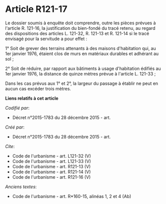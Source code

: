 # Article R121-17

Le dossier soumis à enquête doit comprendre, outre les pièces prévues à l'article R. 121-16, la justification du bien-fondé
du tracé retenu, au regard des dispositions des articles L. 121-32, R. 121-13 et R. 121-14 si le tracé envisagé pour la
servitude a pour effet : 

1° Soit de grever des terrains attenants à des maisons d'habitation qui, au 1er janvier 1976, étaient clos de murs en
matériaux durables et adhérant au sol ; 

2° Soit de réduire, par rapport aux bâtiments à usage d'habitation édifiés au 1er janvier 1976, la distance de quinze mètres
prévue à l'article L. 121-33 ; 

Dans les cas prévus aux 1° et 2°, la largeur du passage à établir ne peut en aucun cas excéder trois mètres.

**Liens relatifs à cet article**

_Codifié par_:

  - Décret n°2015-1783 du 28 décembre 2015 - art.

_Créé par_:

  - Décret n°2015-1783 du 28 décembre 2015 - art.

_Cite_:

  - Code de l'urbanisme - art. L121-32 (V)
  - Code de l'urbanisme - art. L121-33 (V)
  - Code de l'urbanisme - art. R121-13 (V)
  - Code de l'urbanisme - art. R121-14 (V)
  - Code de l'urbanisme - art. R121-16 (V)

_Anciens textes_:

  - Code de l'urbanisme - art. R*160-15, alinéas 1, 2 et 4 (Ab)
